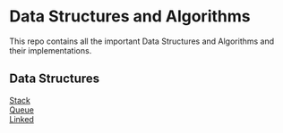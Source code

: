 #  Data Structures and Algorithms 
This repo contains all the important Data Structures and Algorithms and their implementations.

## Data Structures

[Stack](https://github.com/Aashutosh0033/Data-Structures-and-Algorithms/tree/main/Stack)<br>
[Queue](https://github.com/Aashutosh0033/Data-Structures-and-Algorithms/tree/main/Queue)<br>
[Linked](https://github.com/Aashutosh0033/Data-Structures-and-Algorithms/tree/main/Linked%20List)<br>
